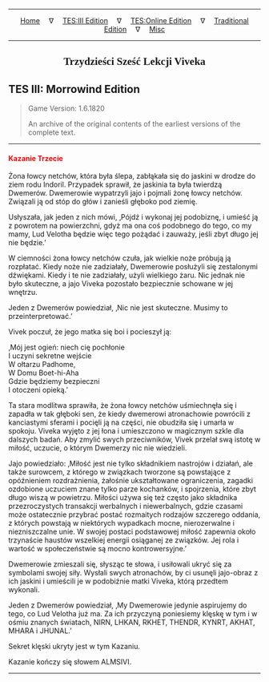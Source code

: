 
---

<!-- Jekyll Page Links -->

<center>
<a href="../../../../index.html">Home</a>
&emsp;&nabla;&emsp;
<a href="../../../index-tes3.html">TES:III Edition</a>
&emsp;&nabla;&emsp;
<a href="../../../index-teso.html">TES:Online Edition</a>
&emsp;&nabla;&emsp;
<a href="../../../index-traditional.html">Traditional Edition</a>
&emsp;&nabla;&emsp;
<a href="../../../index-misc.html">Misc</a>
</center>

<!-- Markdown Body Below: -->

---

<center>
<h2><span style="font-family:Georgia">Trzydzieści Sześć Lekcji Viveka</span></h2>
</center>

## TES III: Morrowind Edition

> Game Version: 1.6.1820
>
> An archive of the original contents of the earliest versions of the complete text.

---

#### <span style="color:red">Kazanie Trzecie</span>

Żona łowcy netchów, która była ślepa, zabłąkała się do jaskini w drodze do ziem rodu Indoril. Przypadek sprawił, że jaskinia ta była twierdzą Dwemerów. Dwemerowie wypatrzyli jajo i pojmali żonę łowcy netchów. Związali ją od stóp do głów i zanieśli głęboko pod ziemię.

Usłyszała, jak jeden z nich mówi, ‚Pójdź i wykonaj jej podobiznę, i umieść ją z powrotem na powierzchni, gdyż ma ona coś podobnego do tego, co my mamy, Lud Velotha będzie więc tego pożądać i zauważy, jeśli zbyt długo jej nie będzie.’

W ciemności żona łowcy netchów czuła, jak wielkie noże próbują ją rozpłatać. Kiedy noże nie zadziałały, Dwemerowie posłużyli się zestalonymi dźwiękami. Kiedy i te nie zadziałały, użyli wielkiego żaru. Nic jednak nie było skuteczne, a jajo Viveka pozostało bezpiecznie schowane w jej wnętrzu.

Jeden z Dwemerów powiedział, ‚Nic nie jest skuteczne. Musimy to przeinterpretować.’

Vivek poczuł, że jego matka się boi i pocieszył ją:

‚Mój jest ogień: niech cię pochłonie\
I uczyni sekretne wejście\
W ołtarzu Padhome,\
W Domu Boet-hi-Aha\
Gdzie będziemy bezpieczni\
I otoczeni opieką.’

Ta stara modlitwa sprawiła, że żona łowcy netchów uśmiechnęła się i zapadła w tak głęboki sen, że kiedy dwemerowi atronachowie powrócili z kanciastymi sferami i pocięli ją na części, nie obudziła się i umarła w spokoju. Viveka wyjęto z jej łona i umieszczono w magicznym szkle dla dalszych badań. Aby zmylić swych przeciwników, Vivek przelał swą istotę w miłość, uczucie, o którym Dwemerzy nic nie wiedzieli.

Jajo powiedziało: ‚Miłość jest nie tylko składnikiem nastrojów i działań, ale także surowcem, z którego w związkach tworzone są powstające z opóźnieniem rozdrażnienia, żałośnie ukształtowane ograniczenia, zagadki ozdobione uczuciem znane tylko parze kochanków, i spojrzenia, które zbyt długo wiszą w powietrzu. Miłości używa się też często jako składnika przezroczystych transakcji werbalnych i niewerbalnych, gdzie czasami może ostatecznie przybrać postać rozmaitych rodzajów szczerego oddania, z których powstają w niektórych wypadkach mocne, nierozerwalne i niezniszczalne unie. W swojej postaci podstawowej miłość zapewnia około trzynaście haustów wszelkiej energii osiąganej ze związków. Jej rola i wartość w społeczeństwie są mocno kontrowersyjne.’

Dwemerowie zmieszali się, słysząc te słowa, i usiłowali ukryć się za symbolami swojej siły. Wysłali swych atronachów, by ci usunęli jajo-obraz z ich jaskini i umieścili je w podobiźnie matki Viveka, którą przedtem wykonali.

Jeden z Dwemerów powiedział, ‚My Dwemerowie jedynie aspirujemy do tego, co Lud Velotha już ma. Za ich przyczyną poniesiemy klęskę w tym i w ośmiu znanych światach, NIRN, LHKAN, RKHET, THENDR, KYNRT, AKHAT, MHARA i JHUNAL.’

Sekret klęski ukryty jest w tym Kazaniu.

Kazanie kończy się słowem ALMSIVI.

---

